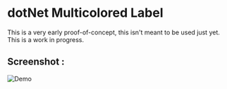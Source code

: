 # dotNet Multicolored Label
This is a very early proof-of-concept, this isn't meant to be used just yet. This is a work in progress.

## Screenshot : 
![Demo](https://i.gyazo.com/baa801a29bde66cec4cbd9859bea7177.png)
